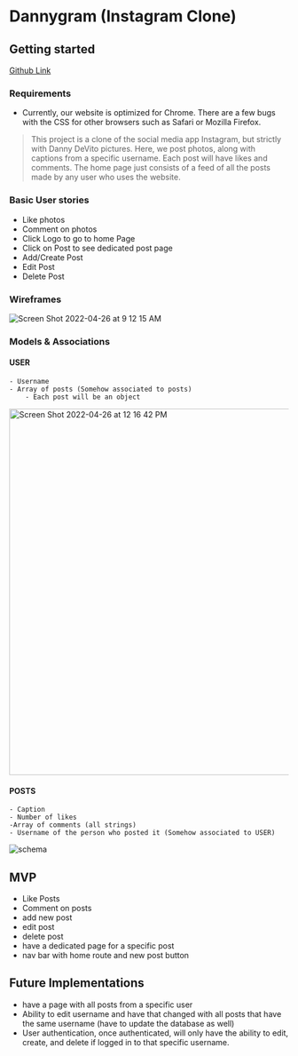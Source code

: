 # Dannygram (Instagram Clone)

## Getting started

[Github Link](https://polar-bastion-57023.herokuapp.com/posts)

### Requirements

- Currently, our website is optimized for Chrome. There are a few bugs with the CSS for other browsers such as Safari or Mozilla Firefox.

> This project is a clone of the social media app Instagram, but strictly with Danny DeVito pictures. Here, we post photos, along with captions from a specific username. Each post will have likes and comments. The home page just consists of a feed of all the posts made by any user who uses the website.

### Basic User stories

- Like photos
- Comment on photos
- Click Logo to go to home Page
- Click on Post to see dedicated post page
- Add/Create Post
- Edit Post
- Delete Post

### Wireframes

![Screen Shot 2022-04-26 at 9 12 15 AM](https://user-images.githubusercontent.com/68241119/165341231-004e3f30-b118-4ff5-a8ae-2fc9cce88d60.png)

### Models & Associations

#### USER

    - Username
    - Array of posts (Somehow associated to posts)
    	- Each post will be an object

<img width="660" alt="Screen Shot 2022-04-26 at 12 16 42 PM" src="https://user-images.githubusercontent.com/68241119/165346057-127fa9bb-72e4-4472-b86c-b65e41ea64b3.png">

#### POSTS

    - Caption
    - Number of likes
    -Array of comments (all strings)
    - Username of the person who posted it (Somehow associated to USER)

![schema](https://user-images.githubusercontent.com/68241119/165347500-67ae1d82-fabc-49cb-937e-e41caf306347.png)

## MVP

- Like Posts
- Comment on posts
- add new post
- edit post
- delete post
- have a dedicated page for a specific post
- nav bar with home route and new post button

## Future Implementations
- have a page with all posts from a specific user
- Ability to edit username and have that changed with all posts that have the same username (have to update the database as well)
- User authentication, once authenticated, will only have the ability to edit, create, and delete if logged in to that specific username.
